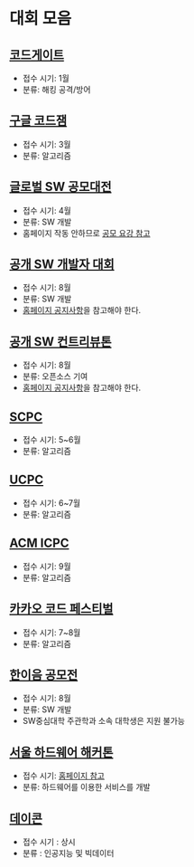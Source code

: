 # 대회 모음

## [코드게이트](http://codegate.org/)
- 접수 시기: 1월
- 분류: 해킹 공격/방어

## [구글 코드잼](https://codingcompetitions.withgoogle.com/codejam)
- 접수 시기: 3월
- 분류: 알고리즘

## [글로벌 SW 공모대전](http://www.globalswcontest.com/)
- 접수 시기: 4월
- 분류: SW 개발
- 홈페이지 작동 안하므로 [공모 요강 참고](https://www.smu.ac.kr/software/community/e_notice.do?mode=download&articleNo=482029&attachNo=386043)

## [공개 SW 개발자 대회](https://www.oss.kr/notice/show/fb36f006-8e2b-4f62-bb15-250cc73eba7c?page=1)
- 접수 시기: 8월
- 분류: SW 개발
- [홈페이지 공지사항](https://www.oss.kr/notice)을 참고해야 한다.

## [공개 SW 컨트리뷰톤](https://www.oss.kr/notice/show/ee15de47-7adc-48a5-b4bc-039ba04192af)
- 접수 시기: 8월
- 분류: 오픈소스 기여
- [홈페이지 공지사항](https://www.oss.kr/notice)을 참고해야 한다.

## [SCPC](https://research.samsung.com/scpc)
- 접수 시기: 5~6월
- 분류: 알고리즘

## [UCPC](https://ucpc-kr.github.io/)
- 접수 시기: 6~7월
- 분류: 알고리즘

## [ACM ICPC](http://icpckorea.org/)
- 접수 시기: 9월
- 분류: 알고리즘

## [카카오 코드 페스티벌](https://kakaocode.com/)
- 접수 시기: 7~8월
- 분류: 알고리즘

## [한이음 공모전](https://www.hanium.or.kr/portal/index.do)
- 접수 시기: 8월
- 분류: SW 개발
- SW중심대학 주관학과 소속 대학생은 지원 불가능

## [서울 하드웨어 해커톤](https://www.facebook.com/seoulhackathon/)
- 접수 시기: [홈페이지 참고](https://seoulhackathon.tistory.com/538)
- 분류: 하드웨어를 이용한 서비스를 개발

## [데이콘](https://dacon.io/)
- 접수 시기 : 상시
- 분류 : 인공지능 및 빅데이터